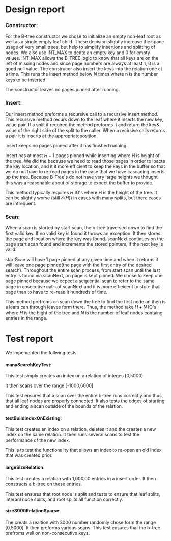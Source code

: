 # Design report
### Constructor:

For the B-tree constructor we chose to initialize an empty non-leaf root as well as a single empty leaf child. These decision slightly increase the space usage of very small trees, but help to simplify insertions and splitting of nodes. We also use INT_MAX to dente an empty key and 0 for empty values. INT_MAX allows the B-TREE logic to know that all keys are on the left of missing nodes and since page numbers are always at least 1, 0 is a good null value. The construcor also insert the keys into the relation one at a time. This runs the insert method below $N$ times where n is the number keys to be inserted.

The constructor leaves no pages pinned after running.

### Insert:

Our insert method preforms a recursive call to a recursive insert method. This recursive method recurs down to the leaf where it inserts the new key, value pair. If a split if required the method preforms it and return the key& value of the right side of the split to the caller. When a recirsive calls returns a pair it is inserts at the appropriateposition.

Insert keeps no pages pinned after it has finished running. 

Insert has at most $H+1$ pages pinned while inserting where H is height of the tree. We did the because we need to read those pages in order to loacte the key location, and it it more efficient to keep the keys in the buffer so that we do not have to re-read pages in the case that we have cascading inserts up the tree. Because B-Tree's do not have very large heights we thought this was a reasonable about of storage to expect the buffer to provide.

This method typically requires $H$ IO's where H is the height of the tree. It can be slightly worse (still $\mathcal{O}(H)$) in cases with many splits, but there cases are infrequent. 

### Scan: 
When a scan is started by start scan, the b-tree traversed down to find the first valid key. If no valid key is found it throws an exception. It then stores the page and location where the key was found. scanNext continues on the page start scan found and increments the stored pointers, if the next key is valid.

startScan will have 1 page pinned at any given time and when it returns it will leave one page pinned(the page with the first entry of the desired search). Throughout the entire scan process, from start scan until the last entry is found via scanNext, on page is kept pinned. We chose to keep one page pinned because we ecpect a sequential scan to refer to the same page in cosecutive calls of scanNext and it is more effieicent to store that page than to have to re-read it hundreds of time. 

This method prefroms on scan down the tree to find the first node an then is a lears can through leaves form there. Thus, the method take $H+N$ IO's where $H$ is the hight of the tree and $N$ is the number of leaf nodes containg entries in the range. 

# Test report

We impemented the follwing tests:

#### manySearchKeyTest:
This test simply creates an index on a relation of integes [0,5000) 

It then scans over the range [-1000,6000]

This test ensures that a scan over the entire b-tree runs correctly and thus, that all leaf nodes are properly connected. It also tests the edges of starting and ending a scan outside of the bounds of the relation.
#### testBuildIndexOnExisting:

This test creates an index on a relation, deletes it and the creates a new index on the same relation. It then runs several scans to test the performance of the new index. 



This is to test the functionality that allows an index to re-open an old index that was created prior.

#### largeSizeRelation:

This test creates a relation with 1,000,00 entries in a insert order. It then constructs a b-tree on these entries.

This test ensures that root node is split and tests to ensure that leaf splits, interanl node splits, and root splits all function correctly.

#### size3000RelationSparse:

The creats a realtion with 3000 number randomly chose form the range [0,5000]. It then preforms various scans. This test ensures that the b-tree prefroms well on non-consecutive keys.